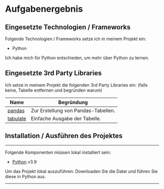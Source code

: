 # Aufgabenergebnis

## Eingesetzte Technologien / Frameworks

Folgende Technologien / Frameworks setze ich in meinem Projekt ein:

- Python

Ich habe mich für Python entschieden, um mehr über Python zu lernen.

## Eingesetzte 3rd Party Libraries

Ich setze in meinem Projekt die folgenden 3rd Party Libraries ein: (falls keine, Tabelle entfernen und begründen warum)

Name | Begründung
--- | ---
[pandas](https://pypi.org/project/pandas/) | Zur Erstellung von Pandas-Tabellen.
[tabulate](https://pypi.org/project/tabulate/) | Einfache Ausgabe der Tabelle.

## Installation / Ausführen des Projektes

---

Folgende Komponenten müssen lokal installiert sein:

- [Python](https://www.python.org/) v3.9


Um das Projekt lokal auszuführen:
Downloaden Sie die Datei und führen Sie diese in Python aus.

---

